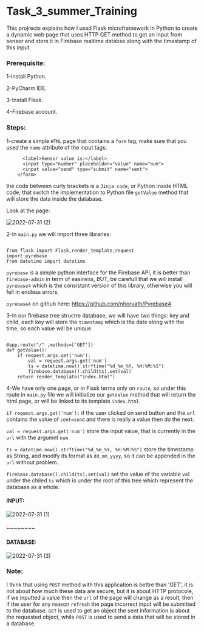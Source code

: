 # Task_3_summer_Training
This projrects explains how I used Flask microframework in Python to create a dynamic web page that uses HTTP GET method to get an input from sensor and store it in Firebase realtime databse along with the timestamp of this input.

### Prerequisite:
1-Install Python.

2-PyCharm IDE.

3-Install Flask.

4-Firebase account.

### Steps:
1-create a simple `HTML` page that contains a `form` tag, make sure that you used the `name` attribute of the input tags:

```    <form action="{{url_for('getValue')}}" method="get">
      <label>Sensor value is:</label>
      <input type="number" placeholder="value" name="num">
      <input value="send" type="submit" name="sent">
    </form>
``` 
the code between curly brackets is a `Jinja code`, or Python inside HTML code, that switch the implementation to Python file `getValue` method that will store the data inside the database.

Look at the page:

![2022-07-31 (2)](https://user-images.githubusercontent.com/73133501/182040044-0e9bbc1c-dd0a-4a65-bfe3-d8b01b17ecb0.png)


2-In `main.py` we will import three libraries:

```

from flask import Flask,render_template,request
import pyrebase
from datetime import datetime

```
`pyrebase` is a simple python interface for the Firebase API, it is better than `firebase-admin` in term of easiness, BUT, be carefull that we will install `pyrebase4` which is the consistant version of this library, otherwise you will fell in endless errors.

`pyrebase4` on github here: https://github.com/nhorvath/Pyrebase4

3-In our firebase tree structre database, we will have two things: key and child, each key will store the `timestamp` which is the date along with the time, so each value will be unique.

```

@app.route("/" ,methods=['GET'])
def getValue():
    if request.args.get('num'):
        val = request.args.get('num')
        ts = datetime.now().strftime("%d_%m_%Y, %H:%M:%S")
        firebase.database().child(ts).set(val)
    return render_template("index.html")

```

4-We have only one page, or in Flask terms only on `route`, so under this route in `main.py` file we will initialize our `getValue` method that will return the html page, or will be linked to its template `index.html`.

`if request.args.get('num'):` if the user clicked on send button and the `url` contains the value of `sent=send` and there is really a value then do the next.

`val = request.args.get('num')` store the input value, that is currently in the `url` with the argumnt `num`

`ts = datetime.now().strftime("%d_%m_%Y, %H:%M:%S")` store the timestamp as String, and modify its format as `dd_mm_yyyy`, so it can be appended in the `url` without problem.

`firebase.database().child(ts).set(val)` set the value of the variable `val` under the chiled `ts` which is under the root of this tree which represent the database as a whole.

#### INPUT:
![2022-07-31 (1)](https://user-images.githubusercontent.com/73133501/182041105-062715f4-8c55-4aff-ba7d-a08f84710486.png)

#### ~~~~~~~~ #####

#### DATABASE:
![2022-07-31 (3)](https://user-images.githubusercontent.com/73133501/182041053-8f3e5600-709a-49ae-b8f1-78a3fe4ac2fd.png)


### Note:

I think that using `POST` method with this application is bettre than 'GET', it is not about how much these data are secure, but it is about HTTP protocole, if we inputted a value then the `url` of the page will change as a result, then if the user for any reason `refresh` the page incorrect input will be submitted to the database.
`GET` is used to get an object the sent information is about the requested object, while `POST` is used to send a data that will be stored in a database.
